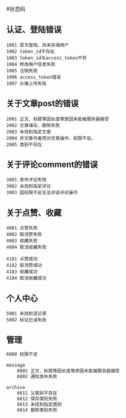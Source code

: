 #状态码

## 认证、登陆错误
```angular2html
1001 首次登陆，尚未存储用户
1002 token_id不存在
1003 token_id与access_token不符
1004 修改用户信息失败
1005 注销失败
1006 access_token错误
1007 头像上传失败
```

## 关于文章post的错误
```angular2html
2001 正文、标题等因长度等原因未能被服务器接受
2002 文章储存、删除失败
2003 未找到指定文章
2004 非文章作者而对文章操作，权限不足。
2005 类别不存在
```

## 关于评论comment的错误
```angular2html
3001 发布评论失败
3002 未找到指定评论
3003 因权限不足无法对该评论操作
```

## 关于点赞、收藏
```angular2html
4001 点赞失败
4002 取消赞失败
4003 收藏失败
4004 取消收藏失败

4101 点赞成功
4102 取消赞成功
4103 收藏成功
4104 取消收藏成功
```

## 个人中心
```angular2html
5001 未找到该记录
5002 标记已读失败
```

## 管理
```html
6000 权限不足

message
    6001 正文、标题等因长度等原因未能被服务器接受
    6002 通知发布失败
    
archive
    6011 父类别不存在
    6012 保存类别失败
    6013 未找到指定类别
    6014 删除类别失败 
```